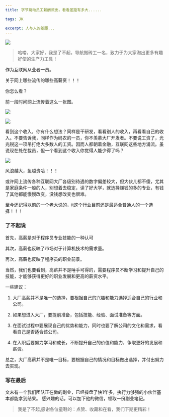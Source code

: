 ```yaml
---
title: 字节跳动员工薪酬流出，看看差距有多大......

tags: JK

excerpt: 人与人的差距...
---
```

![](https://navtool.gitee.io/blog/assets/imgs/20230315/2-0.png)

> 哈喽，大家好，我是了不起，导航搬砖工一名，致力于为大家淘出更多有趣好使的生产力工具！

作为互联网从业者一员。

关于网上哪些流传的哪些高薪资！！！

你怎么看？

前一段时间网上流传着这么一张图。

![](https://navtool.gitee.io/blog/assets/imgs/20230315/2-1.png)

![](https://navtool.gitee.io/blog/assets/imgs/20230315/2-2.png)

看到这个收入，你有什么想法？同样是干研发，看看别人的收入，再看看自己的收入。不要告诉我，同样作为码农的一员，你不羡慕大厂开发者。不要说工资了，光光税这一项吊打绝大多数人的工资。因而人都朝着金融，互联网这些地方涌流。虽说现在处在裁员，但一个看到这个收入你觉得人能少得了吗？

![](https://navtool.gitee.io/blog/assets/imgs/20230315/2-3.png)

风浪越大，鱼越贵哈！！！

或许网上流传各种互联网大厂各级别待遇的数字偏差较大，但大伙儿都不傻，尤其是家庭条件一般的人，别想着去稳定，读了好大学，就选择赚钱的多的专业，有钱了其他都能慢慢改变，没钱想改变也很难。

至今还记得以前的一个老大说的，it这个行业目前还是最适合普通人的一个选择！！！

### 了不起说

首先，高薪是对于程序员专业技能的一种认可

其次，高薪也反映了市场对于计算机技术的需求量。

再次，高薪也反映了程序员的职业前景。

当然，我们也要看到，高薪并不是唾手可得的，需要程序员不断学习和提升自己的技能，才能够获得更好的职业发展和更高的薪资水平。

一些建议：

1. 大厂高薪并不是唯一的选择，要根据自己的兴趣和能力选择适合自己的行业和公司。

2. 如果想进入大厂，要提前准备，包括技能、经验、面试准备等方面。

3. 在面试过程中要展现自己的优势和能力，同时也要了解公司的文化和需求，看看自己是否适合该公司。

4. 在入职后要努力学习和成长，不断提升自己的价值和能力，争取更好的发展和薪资。

总之，大厂高薪并不是唯一目标，要根据自己的情况和目标做出选择，并付出努力去实现。


### 写在最后
文末有一个我们团队正在做的副业，已经操盘了快1年多，执行力够强的小伙伴基本都能拿到结果。
感兴趣的话，可以加下他的微信，领取一份副业笔记。


> 我是了不起,感谢各位童鞋的：点赞、收藏和在看，我们下期更精彩！
